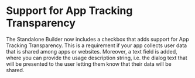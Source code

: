 # Support for App Tracking Transparency

The Standalone Builder now includes a checkbox that adds support for App Tracking Transparency.
This is a requirement if your app collects user data that is shared among apps or websites.
Moreover, a text field is added, where you can provide the usage description string, i.e. the dialog 
text that will be presented to the user letting them know that their data will be shared.
